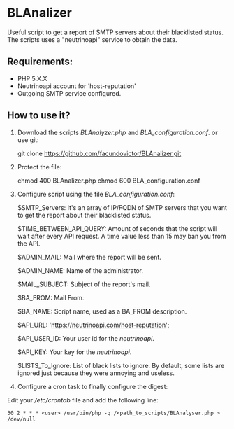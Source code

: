 # BLAnalizer
Useful script to get a report of SMTP servers about their blacklisted status.
The scripts uses a "neutrinoapi" service to obtain the data.

## Requirements:

* PHP 5.X.X
* Neutrinoapi account for 'host-reputation'
* Outgoing SMTP service configured.

## How to use it?

1. Download the scripts *BLAnalyzer.php* and *BLA_configuration.conf*.
or use git:

    git clone https://github.com/facundovictor/BLAnalizer.git

2. Protect the file:

    chmod 400 BLAnalizer.php
    chmod 600 BLA_configuration.conf

3. Configure script using the file *BLA_configuration.conf*:

    $SMTP_Servers:  It's an array of IP/FQDN of SMTP servers that you
    want to get the report about their blacklisted status.

    $TIME_BETWEEN_API_QUERY:    Amount of seconds that the script will
    wait after every API request. A time value
    less than 15 may ban you from the API.

    $ADMIN_MAIL:    Mail where the report will be sent.

    $ADMIN_NAME:    Name of the administrator.

    $MAIL_SUBJECT:  Subject of the report's mail.

    $BA_FROM:   Mail From.

    $BA_NAME:   Script name, used as a BA_FROM description.

    $API_URL:   'https://neutrinoapi.com/host-reputation';

    $API_USER_ID:   Your user id for the *neutrinoapi*.

    $API_KEY:   Your key for the *neutrinoapi*.

    $LISTS_To_Ignore:   List of black lists to ignore. By default, some
    lists are ignored just because they were annoying
    and useless.

4. Configure a cron task to finally configure the digest:

Edit your */etc/crontab* file and add the following line:

    30 2 * * * <user> /usr/bin/php -q /<path_to_scripts/BLAnalyser.php > /dev/null


